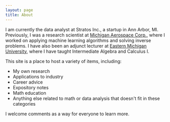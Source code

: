 ```yaml
---
layout: page
title: About
---
```


I am currently the data analyst at Stratos Inc., a startup in Ann Arbor, MI. Previously, 
I was a research scientist at [Michigan Aerospace Corp.](http://www.michiganaerospace.com/), 
where I worked on applying machine learning algorithms and solving inverse problems. I 
have also been an adjunct lecturer at [Eastern Michigan University](http://www.emich.edu/math/), 
where I have taught Intermediate Algebra and Calculus I. 

This site is a place to host a variety of items, including:

* My own research
* Applications to industry
* Career advice
* Expository notes
* Math education
* Anything else related to math or data analysis that doesn't fit in these categories

I welcome comments as a way for everyone to learn more.
